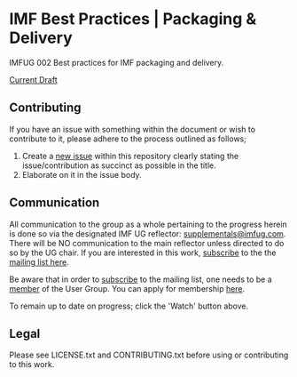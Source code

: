 # IMF  Best Practices | Packaging & Delivery

IMFUG 002 Best practices for IMF packaging and delivery.

[Current Draft](https://imfug.github.io/002-pkg-and-delivery/)

## Contributing
If you have an issue with something within the document or wish to contribute to it, please adhere to the process outlined as follows;

 1. Create a [new issue](https://github.com/imfug/002-pkg-and-delivery/issues) within this repository clearly stating the
    issue/contribution as succinct as possible in the title.
 2. Elaborate on it in the issue body.

## Communication
All communication to the group as a whole pertaining to the progress herein is done so via the designated IMF UG reflector: [supplementals@imfug.com](mailto:supplementals@imfug.com).
There will be NO communication to the main reflector unless directed to do so by the UG chair. If you are interested in this work, [subscribe](http://imfug.com/mailman/listinfo/supplementals) to the the [mailing list here](http://imfug.com/mailman/listinfo/supplementals).

Be aware that in order to [subscribe](http://imfug.com/mailman/listinfo/supplementals) to the mailing list, one needs to be a [member](http://www.imfug.com/join) of the User Group. You can apply for membership [here](http://www.imfug.com/join).

To remain up to date on progress; click the 'Watch' button above.

## Legal

Please see LICENSE.txt and CONTRIBUTING.txt before using or contributing to this work.
